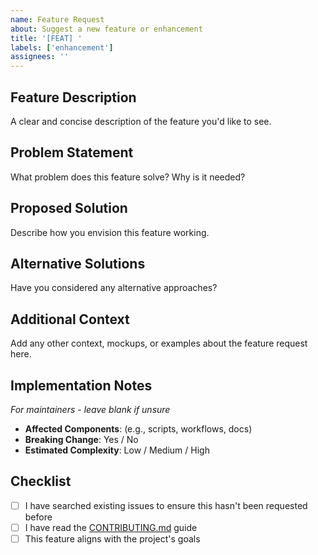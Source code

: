 ```yaml
---
name: Feature Request
about: Suggest a new feature or enhancement
title: '[FEAT] '
labels: ['enhancement']
assignees: ''
---
```


## Feature Description

A clear and concise description of the feature you'd like to see.

## Problem Statement

What problem does this feature solve? Why is it needed?

## Proposed Solution

Describe how you envision this feature working.

## Alternative Solutions

Have you considered any alternative approaches?

## Additional Context

Add any other context, mockups, or examples about the feature request here.

## Implementation Notes

*For maintainers - leave blank if unsure*

- **Affected Components**: (e.g., scripts, workflows, docs)
- **Breaking Change**: Yes / No
- **Estimated Complexity**: Low / Medium / High

## Checklist

- [ ] I have searched existing issues to ensure this hasn't been requested before
- [ ] I have read the [CONTRIBUTING.md](../../docs/CONTRIBUTING.md) guide
- [ ] This feature aligns with the project's goals
